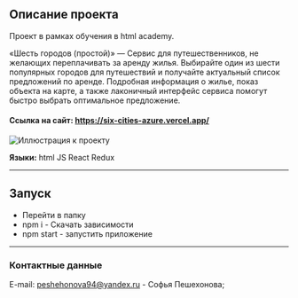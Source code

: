 ## Описание проекта
Проект в рамках обучения в html academy.
 
«Шесть городов (простой)» — Cервис для путешественников, не желающих переплачивать за аренду жилья. Выбирайте один из шести популярных городов для путешествий и получайте актуальный список предложений по аренде. Подробная информация о жилье, показ объекта на карте, а также лаконичный интерфейс сервиса помогут быстро выбрать оптимальное предложение.

#### Ссылка на сайт: https://six-cities-azure.vercel.app/
 
![Иллюстрация к проекту](https://up.htmlacademy.ru/assets/intensives/react/12/projects/six-cities-simple/image.jpg?v=202306260501)

 
**Языки:** html JS React Redux
***
 ## Запуск
 - Перейти в папку
 - npm i - Скачать зависимости
 - npm start - запустить приложение
***

### Контактные данные
E-mail: peshehonova94@yandex.ru - Софья Пешехонова;
